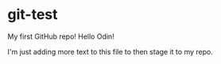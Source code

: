 # git-test
My first GitHub repo!
Hello Odin!

I'm just adding more text to this file to then stage it to my repo.